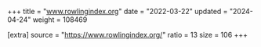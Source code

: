 +++
title = "www.rowlingindex.org"
date = "2022-03-22"
updated = "2024-04-24"
weight = 108469

[extra]
source = "https://www.rowlingindex.org/"
ratio = 13
size = 106
+++
